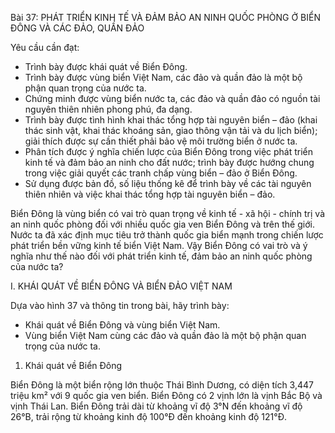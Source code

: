 Bài 37: PHÁT TRIỂN KINH TẾ VÀ ĐẢM BẢO AN NINH QUỐC PHÒNG Ở BIỂN ĐÔNG VÀ CÁC ĐẢO, QUẦN ĐẢO

Yêu cầu cần đạt:
- Trình bày được khái quát về Biển Đông.
- Trình bày được vùng biển Việt Nam, các đảo và quần đảo là một bộ phận quan trọng của nước ta.
- Chứng minh được vùng biển nước ta, các đảo và quần đảo có nguồn tài nguyên thiên nhiên phong phú, đa dạng.
- Trình bày được tình hình khai thác tổng hợp tài nguyên biển – đảo (khai thác sinh vật, khai thác khoáng sản, giao thông vận tải và du lịch biển); giải thích được sự cần thiết phải bảo vệ môi trường biển ở nước ta.
- Phân tích được ý nghĩa chiến lược của Biển Đông trong việc phát triển kinh tế và đảm bảo an ninh cho đất nước; trình bày được hướng chung trong việc giải quyết các tranh chấp vùng biển – đảo ở Biển Đông.
- Sử dụng được bản đồ, số liệu thống kê để trình bày về các tài nguyên thiên nhiên và việc khai thác tổng hợp tài nguyên biển – đảo.

Biển Đông là vùng biển có vai trò quan trọng về kinh tế - xã hội - chính trị và an ninh quốc phòng đối với nhiều quốc gia ven Biển Đông và trên thế giới. Nước ta đã xác định mục tiêu trở thành quốc gia biển mạnh trong chiến lược phát triển bền vững kinh tế biển Việt Nam. Vậy Biển Đông có vai trò và ý nghĩa như thế nào đối với phát triển kinh tế, đảm bảo an ninh quốc phòng của nước ta?

I. KHÁI QUÁT VỀ BIỂN ĐÔNG VÀ BIỂN ĐẢO VIỆT NAM

Dựa vào hình 37 và thông tin trong bài, hãy trình bày:
- Khái quát về Biển Đông và vùng biển Việt Nam.
- Vùng biển Việt Nam cùng các đảo và quần đảo là một bộ phận quan trọng của nước ta.

1. Khái quát về Biển Đông

Biển Đông là một biển rộng lớn thuộc Thái Bình Dương, có diện tích 3,447 triệu km² với 9 quốc gia ven biển. Biển Đông có 2 vịnh lớn là vịnh Bắc Bộ và vịnh Thái Lan. Biển Đông trải dài từ khoảng vĩ độ 3°N đến khoảng vĩ độ 26°B, trải rộng từ khoảng kinh độ 100°Đ đến khoảng kinh độ 121°Đ.